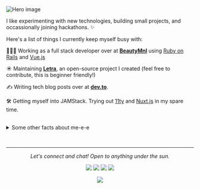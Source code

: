 <img src="https://raw.githubusercontent.com/jayehernandez/jayehernandez/3f5402efef9a0ae89211a6e04609558e862ca616/readme/hero.svg" alt="Hero image">

I like experimenting with new technologies, building small projects, and occassionally joining hackathons. ✨

Here's a list of things I currently keep myself busy with:

👩🏻‍💻 Working as a full stack developer over at **[BeautyMnl](https://beautymnl.com)** using [Ruby on Rails](https://rubyonrails.org/) and [Vue.js](https://vuejs.org/)

☀️ Maintaining **[Letra](https://github.com/jayehernandez/letra-extension)**, an open-source project I created (feel free to contribute, this is beginner friendly!)

✍️ Writing tech blog posts over at **[dev.to](https://dev.to/jayehernandez)**.

🛠 Getting myself into JAMStack. Trying out [11ty](https://www.11ty.dev/) and [Nuxt.js](https://nuxtjs.org/) in my spare time.

<br>
<details>
  <summary>Some other facts about me-e-e</summary>
  <br>
  <p><i>Siri play ME! by Taylor Swift ft. Brendon Urie 🎶</i><p>

  - I post random photos and trip snippets at **[VSCO](https://vsco.co/jayehernandez)**. (Look at the Journal's tab!)
  - My go to jam when coding: musicals. Non-stop. ⭐️
  - I absolutely adore Eevee, the best Pokemon.

  ![My github stats](https://github-readme-stats.vercel.app/api?username=jayehernandez&show_icons=true)
</details>

<br><hr>
<p align="center">
  <i>Let's connect and chat! Open to anything under the sun.</i>

  <p align="center">
    <a href="https://twitter.com/jayehernandez_" alt="Twitter"><img src="https://raw.githubusercontent.com/jayehernandez/jayehernandez/3f5402efef9a0ae89211a6e04609558e862ca616/readme/twitter-fill.svg"></a>
    <a href="https://www.linkedin.com/in/jayehernandez/" alt="Linkedin"><img src="https://raw.githubusercontent.com/jayehernandez/jayehernandez/3f5402efef9a0ae89211a6e04609558e862ca616/readme/linkedin-fill.svg"></a>
    <a href="mailto:jaye@jayehernandez.com" alt="Contact me"><img src="https://raw.githubusercontent.com/jayehernandez/jayehernandez/3f5402efef9a0ae89211a6e04609558e862ca616/readme/mail-fill.svg"></a>
    <a href="https://jayehernandez.com" alt="My site"><img src="https://raw.githubusercontent.com/jayehernandez/jayehernandez/3f5402efef9a0ae89211a6e04609558e862ca616/readme/external-link-line.svg"></a>
  </p>

  <p align="center">
    <img align="center" src="https://visitor-badge.glitch.me/badge?page_id=jayehernandez.visitor-badge">
  </p>
</p>
